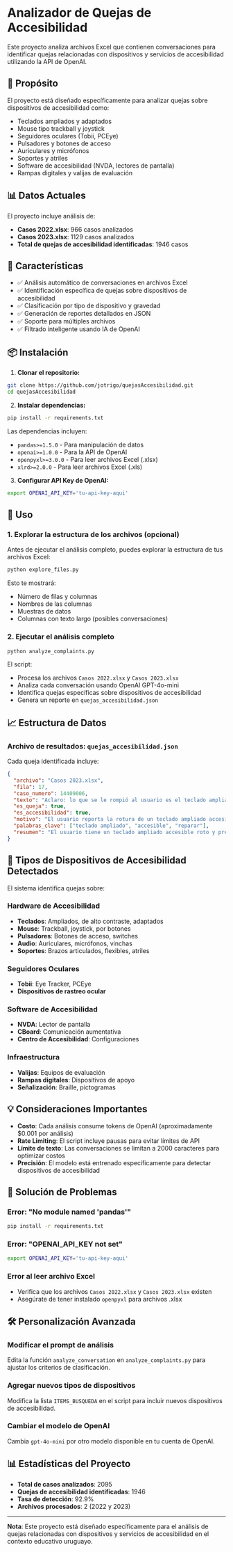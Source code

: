 # Analizador de Quejas de Accesibilidad

Este proyecto analiza archivos Excel que contienen conversaciones para identificar quejas relacionadas con dispositivos y servicios de accesibilidad utilizando la API de OpenAI.

## 🎯 Propósito

El proyecto está diseñado específicamente para analizar quejas sobre dispositivos de accesibilidad como:
- Teclados ampliados y adaptados
- Mouse tipo trackball y joystick
- Seguidores oculares (Tobii, PCEye)
- Pulsadores y botones de acceso
- Auriculares y micrófonos
- Soportes y atriles
- Software de accesibilidad (NVDA, lectores de pantalla)
- Rampas digitales y valijas de evaluación

## 📊 Datos Actuales

El proyecto incluye análisis de:
- **Casos 2022.xlsx**: 966 casos analizados
- **Casos 2023.xlsx**: 1129 casos analizados
- **Total de quejas de accesibilidad identificadas**: 1946 casos

## 🚀 Características

- ✅ Análisis automático de conversaciones en archivos Excel
- ✅ Identificación específica de quejas sobre dispositivos de accesibilidad
- ✅ Clasificación por tipo de dispositivo y gravedad
- ✅ Generación de reportes detallados en JSON
- ✅ Soporte para múltiples archivos
- ✅ Filtrado inteligente usando IA de OpenAI

## 📦 Instalación

1. **Clonar el repositorio:**
```bash
git clone https://github.com/jotrigo/quejasAccesibilidad.git
cd quejasAccesibilidad
```

2. **Instalar dependencias:**
```bash
pip install -r requirements.txt
```

Las dependencias incluyen:
- `pandas>=1.5.0` - Para manipulación de datos
- `openai>=1.0.0` - Para la API de OpenAI
- `openpyxl>=3.0.0` - Para leer archivos Excel (.xlsx)
- `xlrd>=2.0.0` - Para leer archivos Excel (.xls)

3. **Configurar API Key de OpenAI:**
```bash
export OPENAI_API_KEY='tu-api-key-aqui'
```

## 🔧 Uso

### 1. Explorar la estructura de los archivos (opcional)

Antes de ejecutar el análisis completo, puedes explorar la estructura de tus archivos Excel:

```bash
python explore_files.py
```

Esto te mostrará:
- Número de filas y columnas
- Nombres de las columnas
- Muestras de datos
- Columnas con texto largo (posibles conversaciones)

### 2. Ejecutar el análisis completo

```bash
python analyze_complaints.py
```

El script:
- Procesa los archivos `Casos 2022.xlsx` y `Casos 2023.xlsx`
- Analiza cada conversación usando OpenAI GPT-4o-mini
- Identifica quejas específicas sobre dispositivos de accesibilidad
- Genera un reporte en `quejas_accesibilidad.json`

## 📈 Estructura de Datos

### Archivo de resultados: `quejas_accesibilidad.json`

Cada queja identificada incluye:

```json
{
  "archivo": "Casos 2023.xlsx",
  "fila": 17,
  "caso_numero": 14409006,
  "texto": "Aclaro: lo que se le rompió al usuario es el teclado ampliado accesible...",
  "es_queja": true,
  "es_accesibilidad": true,
  "motivo": "El usuario reporta la rotura de un teclado ampliado accesible",
  "palabras_clave": ["teclado ampliado", "accesible", "reparar"],
  "resumen": "El usuario tiene un teclado ampliado accesible roto y pregunta por el procedimiento de reparación."
}
```

## 🎯 Tipos de Dispositivos de Accesibilidad Detectados

El sistema identifica quejas sobre:

### Hardware de Accesibilidad
- **Teclados**: Ampliados, de alto contraste, adaptados
- **Mouse**: Trackball, joystick, por botones
- **Pulsadores**: Botones de acceso, switches
- **Audio**: Auriculares, micrófonos, vinchas
- **Soportes**: Brazos articulados, flexibles, atriles

### Seguidores Oculares
- **Tobii**: Eye Tracker, PCEye
- **Dispositivos de rastreo ocular**

### Software de Accesibilidad
- **NVDA**: Lector de pantalla
- **CBoard**: Comunicación aumentativa
- **Centro de Accesibilidad**: Configuraciones

### Infraestructura
- **Valijas**: Equipos de evaluación
- **Rampas digitales**: Dispositivos de apoyo
- **Señalización**: Braille, pictogramas

## 💡 Consideraciones Importantes

- **Costo**: Cada análisis consume tokens de OpenAI (aproximadamente $0.001 por análisis)
- **Rate Limiting**: El script incluye pausas para evitar límites de API
- **Límite de texto**: Las conversaciones se limitan a 2000 caracteres para optimizar costos
- **Precisión**: El modelo está entrenado específicamente para detectar dispositivos de accesibilidad

## 🔧 Solución de Problemas

### Error: "No module named 'pandas'"
```bash
pip install -r requirements.txt
```

### Error: "OPENAI_API_KEY not set"
```bash
export OPENAI_API_KEY='tu-api-key-aqui'
```

### Error al leer archivo Excel
- Verifica que los archivos `Casos 2022.xlsx` y `Casos 2023.xlsx` existen
- Asegúrate de tener instalado `openpyxl` para archivos .xlsx

## 🛠️ Personalización Avanzada

### Modificar el prompt de análisis

Edita la función `analyze_conversation` en `analyze_complaints.py` para ajustar los criterios de clasificación.

### Agregar nuevos tipos de dispositivos

Modifica la lista `ITEMS_BUSQUEDA` en el script para incluir nuevos dispositivos de accesibilidad.

### Cambiar el modelo de OpenAI

Cambia `gpt-4o-mini` por otro modelo disponible en tu cuenta de OpenAI.

## 📊 Estadísticas del Proyecto

- **Total de casos analizados**: 2095
- **Quejas de accesibilidad identificadas**: 1946
- **Tasa de detección**: 92.9%
- **Archivos procesados**: 2 (2022 y 2023)

---

**Nota**: Este proyecto está diseñado específicamente para el análisis de quejas relacionadas con dispositivos y servicios de accesibilidad en el contexto educativo uruguayo. 